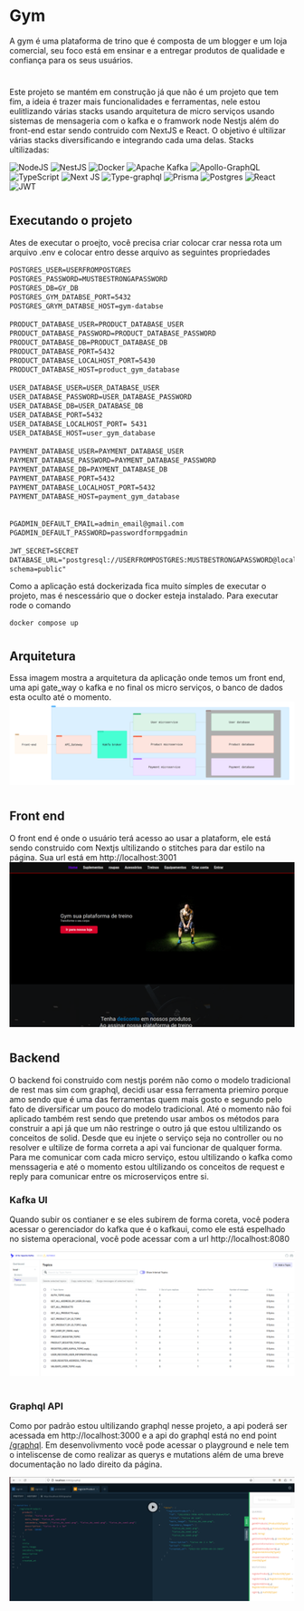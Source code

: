 # Gym
A gym é uma plataforma de trino que é composta de um blogger e um loja comercial, seu foco está em ensinar e a entregar produtos de qualidade e confiança para os seus usuários.

#

Este projeto se mantém em construção já que não é um projeto que tem fim, a ideia é trazer mais funcionalidades e ferramentas, nele estou eulitlizando várias stacks usando arquitetura de micro serviços usando sistemas de mensageria com o kafka e o framwork node Nestjs além do front-end estar sendo contruido com NextJS e React. O objetivo é ultilizar várias stacks diversificando e integrando cada uma delas.
Stacks ultilizadas:

![NodeJS](https://img.shields.io/badge/node.js-6DA55F?style=for-the-badge&logo=node.js&logoColor=white)
![NestJS](https://img.shields.io/badge/nestjs-%23E0234E.svg?style=for-the-badge&logo=nestjs&logoColor=white)
![Docker](https://img.shields.io/badge/docker-%230db7ed.svg?style=for-the-badge&logo=docker&logoColor=white)
![Apache Kafka](https://img.shields.io/badge/Apache%20Kafka-000?style=for-the-badge&logo=apachekafka)
![Apollo-GraphQL](https://img.shields.io/badge/-ApolloGraphQL-311C87?style=for-the-badge&logo=apollo-graphql)
![TypeScript](https://img.shields.io/badge/typescript-%23007ACC.svg?style=for-the-badge&logo=typescript&logoColor=white)
![Next JS](https://img.shields.io/badge/Next-black?style=for-the-badge&logo=next.js&logoColor=white)
![Type-graphql](https://img.shields.io/badge/-TypeGraphQL-%23C04392?style=for-the-badge)
![Prisma](https://img.shields.io/badge/Prisma-3982CE?style=for-the-badge&logo=Prisma&logoColor=white)
![Postgres](https://img.shields.io/badge/postgres-%23316192.svg?style=for-the-badge&logo=postgresql&logoColor=white)
![React](https://img.shields.io/badge/react-%2320232a.svg?style=for-the-badge&logo=react&logoColor=%2361DAFB)
![JWT](https://img.shields.io/badge/JWT-black?style=for-the-badge&logo=JSON%20web%20tokens)

#

## Executando o projeto
Ates de executar o proejto, você precisa criar colocar crar nessa rota um arquivo .env e colocar entro desse arquivo as seguintes propriedades

```env
POSTGRES_USER=USERFROMPOSTGRES
POSTGRES_PASSWORD=MUSTBESTRONGAPASSWORD
POSTGRES_DB=GY_DB
POSTGRES_GYM_DATABSE_PORT=5432
POSTGRES_GRYM_DATABSE_HOST=gym-databse

PRODUCT_DATABASE_USER=PRODUCT_DATABASE_USER
PRODUCT_DATABASE_PASSWORD=PRODUCT_DATABASE_PASSWORD
PRODUCT_DATABASE_DB=PRODUCT_DATABASE_DB
PRODUCT_DATABASE_PORT=5432
PRODUCT_DATABASE_LOCALHOST_PORT=5430
PRODUCT_DATABASE_HOST=product_gym_database

USER_DATABASE_USER=USER_DATABASE_USER
USER_DATABASE_PASSWORD=USER_DATABASE_PASSWORD
USER_DATABASE_DB=USER_DATABASE_DB
USER_DATABASE_PORT=5432
USER_DATABASE_LOCALHOST_PORT= 5431
USER_DATABASE_HOST=user_gym_database

PAYMENT_DATABASE_USER=PAYMENT_DATABASE_USER
PAYMENT_DATABASE_PASSWORD=PAYMENT_DATABASE_PASSWORD
PAYMENT_DATABASE_DB=PAYMENT_DATABASE_DB
PAYMENT_DATABASE_PORT=5432
PAYMENT_DATABASE_LOCALHOST_PORT=5432
PAYMENT_DATABASE_HOST=payment_gym_database


PGADMIN_DEFAULT_EMAIL=admin_email@gmail.com
PGADMIN_DEFAULT_PASSWORD=passwordformpgadmin

JWT_SECRET=SECRET
DATABASE_URL="postgresql://USERFROMPOSTGRES:MUSTBESTRONGAPASSWORD@localhost:5432/GY_DB?schema=public"
```

Como a aplicação está dockerizada fica muito símples de executar o projeto, mas é nescessário que o docker esteja instalado. Para executar rode o comando

```console
docker compose up 
```

#

## Arquitetura
Essa imagem mostra a arquitetura da aplicação onde temos um front end, uma api gate_way o kafka e no final os micro serviços, o banco de dados esta oculto até o momento.
![ARCHETETURE](./README_ASSETS/archeteture.png)

#

## Front end
O front end é onde o usuário terá acesso ao usar a plataform, ele está sendo construido com Nextjs ultilizando o stitches para dar estilo na página. Sua url está em http://localhost:3001
![frontend](./README_ASSETS/gym_frontend.png)

#

## Backend 
O backend foi construido com nestjs porém não como o modelo tradicional de rest mas sim com graphql, decidi usar essa ferramenta priemiro porque amo sendo que é uma das ferramentas quem mais gosto e segundo pelo fato de diversificar um pouco do modelo tradicional. Até o momento não foi aplicado também rest sendo que pretendo usar ambos os métodos para construir a api já que um não restringe o outro já que estou ultilizando os conceitos de solid. Desde que eu injete o serviço seja no controller ou no resolver e ultilize de forma correta a api vai funcionar de qualquer forma. Para me comunicar com cada micro serviço, estou ultilizando o kafka como menssageria e até o momento estou ultilizando os conceitos de request e reply para comunicar entre os microserviços entre si.

### Kafka UI

Quando subir os contianer e se eles subirem de forma coreta, você podera acessar o gerenciador do kafka que é o kafkaui, como ele está espelhado no sistema operacional, você pode acessar com a url http://localhost:8080

![Topics](./README_ASSETS/topics.png)

#

### Graphql API

Como por padrão estou ultilizando graphql nesse projeto, a api poderá ser acessada em http://localhost:3000 e a api do graphql está no end point [/graphql](http://localhost:3000/graphql). Em desenvolivmento você pode acessar o playground e nele tem o inteliscense de como realizar as querys e mutations além de uma breve documentação no lado direito da página.

![graphql api](./README_ASSETS/graphql_api.png)